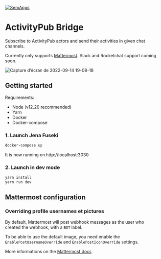 [![SemApps](https://badgen.net/badge/Powered%20by/SemApps/28CDFB)](https://semapps.org)

# ActivityPub Bridge

Subscribe to ActivityPub actors and send their activities in given chat channels.

Currently only supports [Mattermost](https://mattermost.com). Slack and Rocketchat support coming soon.

![Capture d’écran de 2022-09-14 19-08-18](https://user-images.githubusercontent.com/17931931/190218801-3f77ed31-c557-46a1-9af8-27f1e83982ca.png)

## Getting started

Requirements:
- Node (v12.20 recommended)
- Yarn
- Docker
- Docker-compose

### 1. Launch Jena Fuseki

```bash
docker-compose up
```

It is now running on http://localhost:3030

### 2. Launch in dev mode

```bash
yarn install
yarn run dev
```

## Mattermost configuration

### Overriding profile usernames et pictures

By default, Mattermost will post webhook messages as the user who created the webhook, with a `BOT` label.

To be able to use the default image, you need enable the `EnablePostUsernameOverride` and `EnablePostIconOverride` settings.

More informations on the [Mattermost docs](https://docs.mattermost.com/configure/configuration-settings.html#enable-integrations-to-override-usernames)
